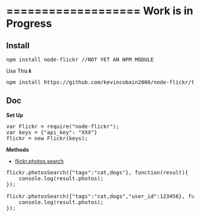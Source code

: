 ===================
Work is in Progress
===================

Install
-------

<pre>
npm install node-flickr //NOT YET AN NPM MODULE
</pre>

Use This⬇
<pre>
npm install https://github.com/kevincobain2000/node-flickr/tarball/master
</pre>

Doc
---

**Set Up**

<pre>
var Flickr = require("node-flickr");
var keys = {"api_key": "XXX"}
flickr = new Flickr(keys);
</pre>

**Methods**

- [flickr.photos.search]

[flickr.photos.search]: http://www.flickr.com/services/api/flickr.photos.search.html

<pre>
flickr.photosSearch({"tags":"cat,dogs"}, function(result){
    console.log(result.photos);
});

flickr.photosSearch({"tags":"cat,dogs","user_id":123456}, function(result){
    console.log(result.photos);
});
</pre>





